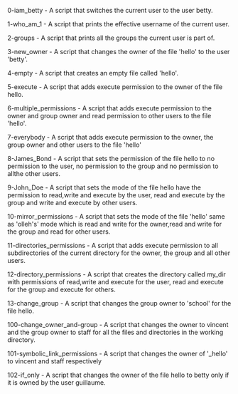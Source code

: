 0-iam_betty - A script that switches the current user to the user betty.

1-who_am_1 - A script that prints the effective username of the current user.

2-groups - A script that prints all the groups the current user is part of.

3-new_owner - A script that changes the owner of the file 'hello' to the user 'betty'.

4-empty - A script that creates an empty file called 'hello'.

5-execute - A script that adds execute permission to the owner of the file hello.

6-multiple_permissions - A script that adds execute permission to the owner and group owner and read permission to other users to the file 'hello'.

7-everybody - A script that adds execute permission to the owner, the group owner and other users to the file 'hello'

8-James_Bond - A script that sets the permission of the file hello to no permission to the user, no permission to the group and no permission to allthe other users.

9-John_Doe - A script that sets the mode of the file hello have the permission to read,write and execute by the user, read and execute by the group and write and execute by other users.

10-mirror_permissions - A script that sets the mode of the file 'hello' same as 'olleh's' mode which is read and write for the owner,read and write for the group and read for other users.

11-directories_permissions - A script that adds execute permission to all subdirectories of the current directory for the owner, the group and all other users.

12-directory_permissions - A script that creates the directory called my_dir with permissions of read,write and execute for the user, read and execute for the group and execute for others.

13-change_group - A script that changes the group owner to 'school' for the file hello.

100-change_owner_and-group - A script that changes the owner to vincent and the group owner to staff for all the files and directories in the working directory.

101-symbolic_link_permissions - A script that changes the owner of '_hello' to vincent and staff respectively

102-if_only - A script that changes the owner of the file hello to betty only if it is owned by the user guillaume.
